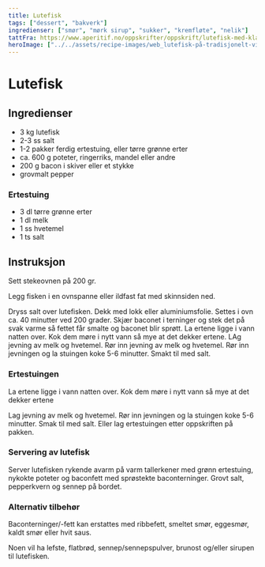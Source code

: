 ```yaml
---
title: Lutefisk
tags: ["dessert", "bakverk"]
ingredienser: ["smør", "mørk sirup", "sukker", "kremfløte", "nelik"]
tattFra: https://www.aperitif.no/oppskrifter/oppskrift/lutefisk-med-klassisk-tilbehor,62073
heroImage: ["../../assets/recipe-images/web_lutefisk-på-tradisjonelt-vis.jpg"]
---
```


# Lutefisk

## Ingredienser

- 3 kg lutefisk
- 2-3 ss salt
- 1-2 pakker ferdig ertestuing, eller tørre grønne erter
- ca. 600 g poteter, ringerriks, mandel eller andre
- 200 g bacon i skiver eller et stykke
- grovmalt pepper

### Ertestuing

- 3 dl tørre grønne erter
- 1 dl melk
- 1 ss hvetemel
- 1 ts salt

## Instruksjon

Sett stekeovnen på 200 gr.

Legg fisken i en ovnspanne eller ildfast fat med skinnsiden ned.

Dryss salt over lutefisken. Dekk med lokk eller aluminiumsfolie. Settes i ovn ca. 40 minutter ved 200 grader. Skjær baconet i terninger og stek det på svak varme så fettet får smalte og baconet blir sprøtt. La ertene ligge i vann natten over. Kok dem møre i nytt vann så mye at det dekker ertene. LAg jevning av melk og hvetemel. Rør inn jevning av melk og hvetemel. Rør inn jevningen og la stuingen koke 5-6 minutter. Smakt til med salt.

### Ertestuingen

La ertene ligge i vann natten over. Kok dem møre i nytt vann så mye at det dekker ertene

Lag jevning av melk og hvetemel. Rør inn jevningen og la stuingen koke 5-6 minutter. Smak til med salt. Eller lag ertestuingen etter oppskriften på pakken.

### Servering av lutefisk

Server lutefisken rykende avarm på varm tallerkener med grønn ertestuing, nykokte poteter og baconfett med sprøstekte baconterninger. Grovt salt, pepperkvern og sennep på bordet.

### Alternativ tilbehør

Baconterninger/-fett kan erstattes med ribbefett, smeltet smør, eggesmør, kaldt smør eller hvit saus.

Noen vil ha lefste, flatbrød, sennep/sennepspulver, brunost og/eller sirupen til lutefisken.
